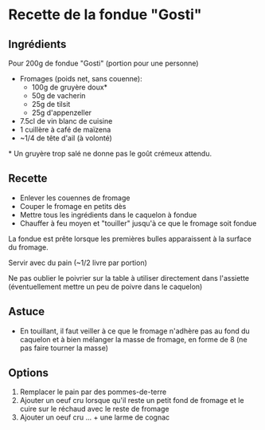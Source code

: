 # Recette de la fondue "Gosti"

## Ingrédients

Pour 200g de fondue "Gosti" (portion pour une personne)

- Fromages (poids net, sans couenne):
    - 100g de gruyère doux*
    - 50g de vacherin
    - 25g de tilsit
    - 25g d'appenzeller
- 7.5cl de vin blanc de cuisine
- 1 cuillère à café de maïzena
- ~1/4 de tête d'ail (à volonté)

\* Un gruyère trop salé ne donne pas le goût crémeux attendu.

## Recette

- Enlever les couennes de fromage
- Couper le fromage en petits dès
- Mettre tous les ingrédients dans le caquelon à fondue
- Chauffer à feu moyen et "touiller" jusqu'à ce que le fromage soit fondue

La fondue est prête lorsque les premières bulles apparaissent à la surface du fromage.

Servir avec du pain (~1/2 livre par portion)

Ne pas oublier le poivrier sur la table à utiliser directement dans l'assiette (éventuellement mettre un peu de poivre dans le caquelon)

## Astuce

- En touillant, il faut veiller à ce que le fromage n'adhère pas au fond du caquelon et à bien mélanger la masse de fromage, en forme de 8 (ne pas faire tourner la masse)

## Options

1. Remplacer le pain par des pommes-de-terre
1. Ajouter un oeuf cru lorsque qu'il reste un petit fond de fromage et le cuire sur le réchaud avec le reste de fromage
1. Ajouter un oeuf cru ... + une larme de cognac
